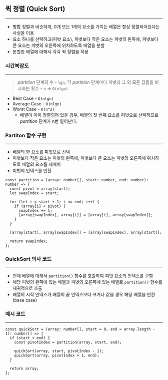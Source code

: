 ## 퀵 정렬 (Quick Sort)

---

- 병합 정렬과 비슷하게, 0개 또는 1개의 요소를 가지는 배열은 항상 정렬되어있다는 사실을 이용
- 요소 하나를 선택하고(피벗 요소), 피벗보다 작은 요소는 피벗의 왼쪽에, 피벗보다 큰 요소는 피벗의 오른쪽에 위치하도록 배열을 분할
- 분할한 배열에 대해서 각각 퀵 정렬을 적용

### 시간복잡도

---

> _partition_ 단계의 수 - `lgn`, 각 _partition_ 단계마다 피벗과 그 외 모든 값들을 비교하는 횟수 - `n` ⇒ `O(nlgn)`

- Best Case - `O(nlgn)`
- Average Case - `O(nlgn)`
- Worst Case - `O(n^2)`
  - 배열이 이미 정렬되어 있을 경우, 배열의 첫 번째 요소를 피벗으로 선택하므로 _partition_ 단계가 n번 일어난다.

### Partiton 함수 구현

---

- 배열의 한 요소를 피벗으로 선택
- 피벗보다 작은 요소는 피벗의 왼쪽에, 피벗보다 큰 요소는 피벗의 오른쪽에 위치하도록 배열의 요소를 재배치
- 피벗의 인덱스를 반환

```tsx
const partition = (array: number[], start: number, end: number): number => {
  const pivot = array[start];
  let swapIndex = start;

  for (let i = start + 1; i <= end; i++) {
    if (array[i] < pivot) {
      swapIndex += 1;
      [array[swapIndex], array[i]] = [array[i], array[swapIndex]];
    }
  }

  [array[start], array[swapIndex]] = [array[swapIndex], array[start]];

  return swapIndex;
};
```

### QuickSort 의사 코드

---

- 전체 배열에 대해서 `partition()` 함수를 호출하여 피벗 요소의 인덱스를 구함
- 해당 피벗의 왼쪽에 있는 배열과 피벗의 오른쪽에 있는 배열로 `partition()` 함수를 재귀적으로 호출
- 배열의 시작 인덱스가 배열의 끝 인덱스보다 크거나 같을 경우 해당 배열을 반환 (base case)

### 예시 코드

---

```tsx
const quickSort = (array: number[], start = 0, end = array.length - 1): number[] => {
  if (start < end) {
    const pivotIndex = partition(array, start, end);

    quickSort(array, start, pivotIndex - 1);
    quickSort(array, pivotIndex + 1, end);
  }

  return array;
};
```
